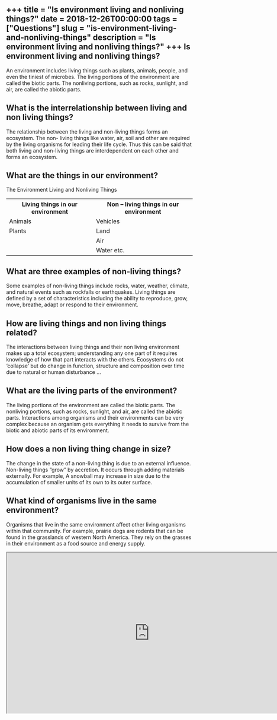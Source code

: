 +++
title = "Is environment living and nonliving things?"
date = 2018-12-26T00:00:00
tags = ["Questions"]
slug = "is-environment-living-and-nonliving-things"
description = "Is environment living and nonliving things?"
+++
Is environment living and nonliving things?
-------------------------------------------

An environment includes living things such as plants, animals, people, and even the tiniest of microbes. The living portions of the environment are called the biotic parts. The nonliving portions, such as rocks, sunlight, and air, are called the abiotic parts.

What is the interrelationship between living and non living things?
-------------------------------------------------------------------

The relationship between the living and non-living things forms an ecosystem. The non- living things like water, air, soil and other are required by the living organisms for leading their life cycle. Thus this can be said that both living and non-living things are interdependent on each other and forms an ecosystem.

What are the things in our environment?
---------------------------------------

The Environment Living and Nonliving Things

<table><tr><th>Living things in our environment</th><th>Non – living things in our environment</th></tr><tr><td>Animals</td><td>Vehicles</td></tr><tr><td>Plants</td><td>Land</td></tr><tr><td></td><td>Air</td></tr><tr><td></td><td>Water etc.</td></tr></table>

What are three examples of non-living things?
---------------------------------------------

Some examples of non-living things include rocks, water, weather, climate, and natural events such as rockfalls or earthquakes. Living things are defined by a set of characteristics including the ability to reproduce, grow, move, breathe, adapt or respond to their environment.

How are living things and non living things related?
----------------------------------------------------

The interactions between living things and their non living environment makes up a total ecosystem; understanding any one part of it requires knowledge of how that part interacts with the others. Ecosystems do not ‘collapse’ but do change in function, structure and composition over time due to natural or human disturbance …

What are the living parts of the environment?
---------------------------------------------

The living portions of the environment are called the biotic parts. The nonliving portions, such as rocks, sunlight, and air, are called the abiotic parts. Interactions among organisms and their environments can be very complex because an organism gets everything it needs to survive from the biotic and abiotic parts of its environment.

How does a non living thing change in size?
-------------------------------------------

The change in the state of a non-living thing is due to an external influence. Non-living things “grow” by accretion. It occurs through adding materials externally. For example, A snowball may increase in size due to the accumulation of smaller units of its own to its outer surface.

What kind of organisms live in the same environment?
----------------------------------------------------

Organisms that live in the same environment affect other living organisms within that community. For example, prairie dogs are rodents that can be found in the grasslands of western North America. They rely on the grasses in their environment as a food source and energy supply.

<iframe allow="accelerometer; autoplay; clipboard-write; encrypted-media; gyroscope; picture-in-picture" allowfullscreen="" class="__youtube_prefs__  epyt-is-override  no-lazyload" data-no-lazy="1" data-origheight="433" data-origwidth="770" data-skipgform_ajax_framebjll="" height="433" id="_ytid_57045" loading="lazy" src="https://www.youtube.com/embed/lOB_Do15ns0?enablejsapi=1&autoplay=0&cc_load_policy=0&cc_lang_pref=&iv_load_policy=1&loop=0&modestbranding=0&rel=1&fs=1&playsinline=0&autohide=2&theme=dark&color=red&controls=1&" title="YouTube player" width="770"></iframe>